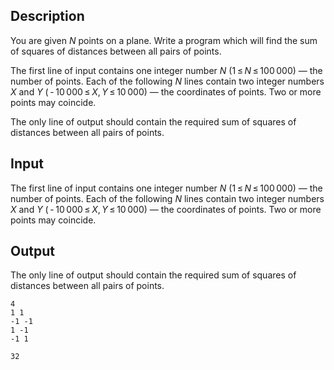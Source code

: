 ## Description

<div><p>You are given <span class="tex-span"><i>N</i></span> points on a plane. Write a program which will find the sum of squares of distances between all pairs of points.</p></div><div class="input-specification"><p>The first line of input contains one integer number <span class="tex-span"><i>N</i></span> (<span class="tex-span">1 ≤ <i>N</i> ≤ 100 000</span>) — the number of points. Each of the following <span class="tex-span"><i>N</i></span> lines contain two integer numbers <span class="tex-span"><i>X</i></span> and <span class="tex-span"><i>Y</i></span> (<span class="tex-span"> - 10 000 ≤ <i>X</i>, <i>Y</i> ≤ 10 000</span>) — the coordinates of points. Two or more points may coincide.</p></div><div class="output-specification"><p>The only line of output should contain the required sum of squares of distances between all pairs of points.</p></div>

## Input

<p>The first line of input contains one integer number <span class="tex-span"><i>N</i></span> (<span class="tex-span">1 ≤ <i>N</i> ≤ 100 000</span>) — the number of points. Each of the following <span class="tex-span"><i>N</i></span> lines contain two integer numbers <span class="tex-span"><i>X</i></span> and <span class="tex-span"><i>Y</i></span> (<span class="tex-span"> - 10 000 ≤ <i>X</i>, <i>Y</i> ≤ 10 000</span>) — the coordinates of points. Two or more points may coincide.</p>

## Output

<p>The only line of output should contain the required sum of squares of distances between all pairs of points.</p>





```input1
4
1 1
-1 -1
1 -1
-1 1

```




```output1
32

```


